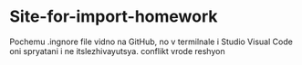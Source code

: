 # Site-for-import-homework
Pochemu .ingnore file vidno na GitHub, no v termilnale i Studio Visual Code oni spryatani i ne itslezhivayutsya. conflikt vrode reshyon
